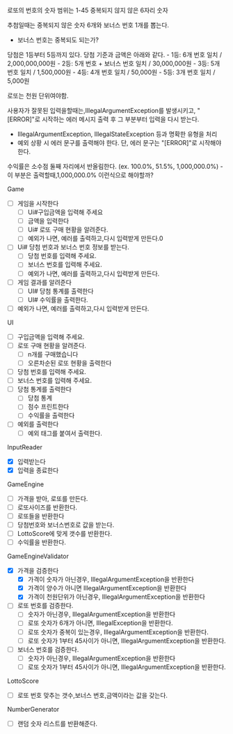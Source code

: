 로또의 번호의 숫자 범위는 1-45
중복되지 않지 않은 6자리 숫자

추첨일때는 중복되지 않은 숫자 6개와 보너스 번호 1개를 뽑는다.
 - 보너스 번호는 중복되도 되는가?

당첨은 1등부터 5등까지 있다. 당첨 기준과 금액은 아래와 같다.
     - 1등: 6개 번호 일치 / 2,000,000,000원
     - 2등: 5개 번호 + 보너스 번호 일치 / 30,000,000원
     - 3등: 5개 번호 일치 / 1,500,000원
     - 4등: 4개 번호 일치 / 50,000원
     - 5등: 3개 번호 일치 / 5,000원

 로또는 천원 단위여야함.

사용자가 잘못된 입력을할때는,IllegalArgumentException를 발생시키고, "[ERROR]"로 시작하는 에러 메시지 출력 후 그 부분부터 입력을 다시 받는다.
- IllegalArgumentException, IllegalStateException 등과 명확한 유형을 처리
- 예외 상황 시 에러 문구를 출력해야 한다. 단, 에러 문구는 "[ERROR]"로 시작해야 한다.

수익률은 소수점 둘째 자리에서 반올림한다. (ex. 100.0%, 51.5%, 1,000,000.0%)
    - 이 부분은 출력할때,1,000,000.0% 이런식으로 해야할까?

Game
 -[ ] 게임을 시작한다
   -[ ] Ui#구입금액을 입력해 주세요
   -[ ] 금액을 입력한다
   -[ ] Ui# 로또 구매 현황을 알려준다.
   -[ ] 예외가 나면, 예러를 출력하고,다시 입력받게 만든다.0
 -[ ] Ui# 당첨 번호과 보너스 번호 정보를 받는다.
    - [ ] 당첨 번호를 입력해 주세요.
    - [ ] 보너스 번호를 입력해 주세요.
    -[ ] 예외가 나면, 예러를 출력하고,다시 입력받게 만든다.
  -[ ] 게임 결과를 알려준다
      -[ ] UI# 당첨 통계를 출력한다
      -[ ] UI# 수익률을 출력한다.
  -[ ] 예외가 나면, 예러를 출력하고,다시 입력받게 만든다.
    
UI
 - [ ] 구입금액을 입력해 주세요.
 - [ ] 로또 구매 현황을 알려준다.
   -[ ] n개를 구매했습니다
   -[ ] 오른차순된 로또 현황을 출력한다
 - [ ] 당첨 번호를 입력해 주세요.
 - [ ] 보너스 번호를 입력해 주세요.
 -[ ] 당첨 통계를 출력한다
   -[ ] 당첨 통계 
   - [ ] 점수 프린트한다
   - [ ] 수익률을 출력한다 
 -[ ] 예외를 출력한다
    -[ ] 예외 태그를 붙여서 출력한다.

InputReader
   - [x] 입력받는다
   - [x] 입력을 종료한다

GameEngine
   - [ ] 가격을 받아, 로또를 만든다.
   - [ ] 로또사이즈를 반환한다.
   - [ ] 로또들을 반환한다
   - [ ] 당첨번호와 보너스번호로 값을 받는다.
   - [ ] LottoScore에 맞게 갯수를 반환한다.
   - [ ] 수익률을 반환한다.

GameEngineValidator
 -[x] 가격을 검증한다
   - [x] 가격이 숫자가 아닌경우, IllegalArgumentException을 반환한다
   - [x] 가격이 양수가 아니면 IllegalArgumentException을 반환한다
   - [x] 가격이 천원단위가 아닌경우, IllegalArgumentException을 반환한다
 -[ ] 로또 번호를 검증한다.
   - [ ] 숫자가 아닌경우, IllegalArgumentException을 반환한다
   - [ ] 로또 숫자가 6개가 아니면, IllegalException을 반환한다.
   - [ ] 로또 숫자가 중복이 있는경우, IllegalArgumentException을 반환한다.
   - [ ] 로또 숫자가 1부터 45사이가 아니면, IllegalArgumentException을 반환한다.
 -[ ] 보너스 번호를 검증한다.
     - [ ] 숫자가 아닌경우, IllegalArgumentException을 반환한다
     - [ ] 로또 숫자가 1부터 45사이가 아니면, IllegalArgumentException을 반환한다.
 
 LottoScore
  - [ ] 로또 번호 맞추는 갯수,보너스 번호,금액이라는 값을 갖는다.


NumberGenerator
   -[ ] 랜덤 숫자 리스트를 반환해준다.
